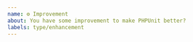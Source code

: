```yaml
---
name: ⚙ Improvement
about: You have some improvement to make PHPUnit better?
labels: type/enhancement
---
```

